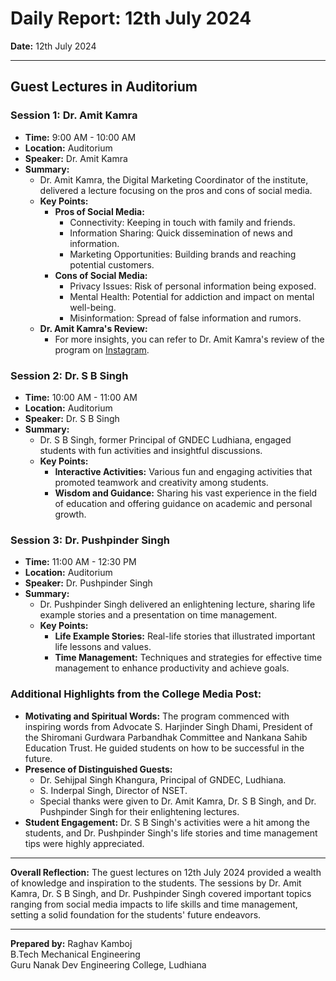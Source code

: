 # Daily Report: 12th July 2024

**Date:** 12th July 2024

---

## Guest Lectures in Auditorium

### Session 1: Dr. Amit Kamra
- **Time:** 9:00 AM - 10:00 AM
- **Location:** Auditorium
- **Speaker:** Dr. Amit Kamra
- **Summary:**
  - Dr. Amit Kamra, the Digital Marketing Coordinator of the institute, delivered a lecture focusing on the pros and cons of social media.
  - **Key Points:**
    - **Pros of Social Media:**
      - Connectivity: Keeping in touch with family and friends.
      - Information Sharing: Quick dissemination of news and information.
      - Marketing Opportunities: Building brands and reaching potential customers.
    - **Cons of Social Media:**
      - Privacy Issues: Risk of personal information being exposed.
      - Mental Health: Potential for addiction and impact on mental well-being.
      - Misinformation: Spread of false information and rumors.
  - **Dr. Amit Kamra's Review:**
    - For more insights, you can refer to Dr. Amit Kamra's review of the program on [Instagram](https://www.instagram.com/p/C9ZyHIqygoK/).

### Session 2: Dr. S B Singh
- **Time:** 10:00 AM - 11:00 AM
- **Location:** Auditorium
- **Speaker:** Dr. S B Singh
- **Summary:**
  - Dr. S B Singh, former Principal of GNDEC Ludhiana, engaged students with fun activities and insightful discussions.
  - **Key Points:**
    - **Interactive Activities:** Various fun and engaging activities that promoted teamwork and creativity among students.
    - **Wisdom and Guidance:** Sharing his vast experience in the field of education and offering guidance on academic and personal growth.

### Session 3: Dr. Pushpinder Singh
- **Time:** 11:00 AM - 12:30 PM
- **Location:** Auditorium
- **Speaker:** Dr. Pushpinder Singh
- **Summary:**
  - Dr. Pushpinder Singh delivered an enlightening lecture, sharing life example stories and a presentation on time management.
  - **Key Points:**
    - **Life Example Stories:** Real-life stories that illustrated important life lessons and values.
    - **Time Management:** Techniques and strategies for effective time management to enhance productivity and achieve goals.

### Additional Highlights from the College Media Post:
- **Motivating and Spiritual Words:** The program commenced with inspiring words from Advocate S. Harjinder Singh Dhami, President of the Shiromani Gurdwara Parbandhak Committee and Nankana Sahib Education Trust. He guided students on how to be successful in the future.
- **Presence of Distinguished Guests:**
  - Dr. Sehijpal Singh Khangura, Principal of GNDEC, Ludhiana.
  - S. Inderpal Singh, Director of NSET.
  - Special thanks were given to Dr. Amit Kamra, Dr. S B Singh, and Dr. Pushpinder Singh for their enlightening lectures.
- **Student Engagement:** Dr. S B Singh's activities were a hit among the students, and Dr. Pushpinder Singh's life stories and time management tips were highly appreciated.

---

**Overall Reflection:**
The guest lectures on 12th July 2024 provided a wealth of knowledge and inspiration to the students. The sessions by Dr. Amit Kamra, Dr. S B Singh, and Dr. Pushpinder Singh covered important topics ranging from social media impacts to life skills and time management, setting a solid foundation for the students' future endeavors.

---

**Prepared by:**
Raghav Kamboj  
B.Tech Mechanical Engineering  
Guru Nanak Dev Engineering College, Ludhiana
